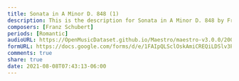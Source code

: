 ```yaml
---
title: Sonata in A Minor D. 848 (1)
description: This is the description for Sonata in A Minor D. 848 by Franz Schubert
composers: [Franz Schubert]
periods: [Romantic]
audioURL: https://OpenMusicDataset.github.io/Maestro/maestro-v3.0.0/2009/MIDI-Unprocessed_09_R2_2009_01_ORIG_MID--AUDIO_09_R2_2009_09_R2_2009_04_WAV.midi
formURL: https://docs.google.com/forms/d/e/1FAIpQLSclOskAmiCREQiLDSlv3PbG9b6iD-s4aAKf3EDfDBxt_682TA/viewform
comments: true
share: true
date: 2021-08-08T07:43:13-06:00
---
```

